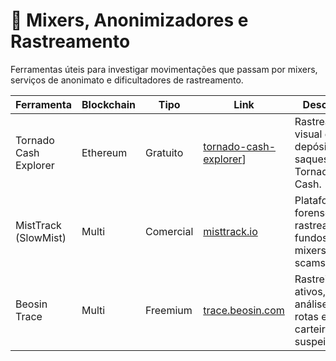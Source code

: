 # 🧼 Mixers, Anonimizadores e Rastreamento

Ferramentas úteis para investigar movimentações que passam por mixers, serviços de anonimato e dificultadores de rastreamento.

| Ferramenta               | Blockchain       | Tipo        | Link                                                                 | Descrição |
|--------------------------|------------------|-------------|----------------------------------------------------------------------|-----------|
| Tornado Cash Explorer    | Ethereum         | Gratuito    | [tornado-cash-explorer](https://tornadoether.cash/)]| Rastreamento visual de depósitos e saques do Tornado Cash. |
| MistTrack (SlowMist)     | Multi            | Comercial   | [misttrack.io](https://misttrack.io)                                | Plataforma forense para rastrear fundos, mixers e scams. |
| Beosin Trace             | Multi            | Freemium    | [trace.beosin.com](https://trace.beosin.com)                        | Rastreio de ativos, análise de rotas e carteiras suspeitas. |
